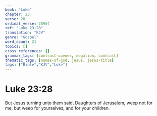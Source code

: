 ```yaml
---
book: "Luke"
chapter: 23
verse: 28
ordinal_verse: 25964
ref: "Luke 23:28"
translation: "KJV"
genre: "Gospel"
word_count: 21
topics: []
cross_references: []
grammar_tags: [contrast-opener, negation, contrast]
thematic_tags: [names-of-god, jesus, jesus-title]
tags: ["Bible","KJV","Luke"]
---
```


# Luke 23:28

But Jesus turning unto them said, Daughters of Jerusalem, weep not for me, but weep for yourselves, and for your children.
